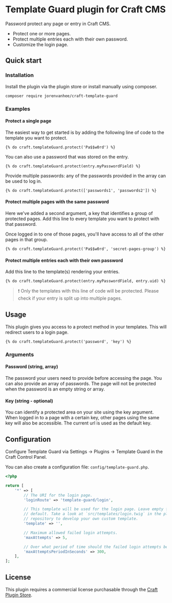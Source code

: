 # Template Guard plugin for Craft CMS
Password protect any page or entry in Craft CMS.

- Protect one or more pages.
- Protect multiple entries each with their own password.
- Customize the login page.

## Quick start

### Installation

Install the plugin via the plugin store or install manually using composer.

```
composer require jorenvanhee/craft-template-guard
```

### Examples

#### Protect a single page

The easiest way to get started is by adding the following line of code to the template you want to protect.

```twig
{% do craft.templateGuard.protect('Pa$$w0rd') %}
```

You can also use a password that was stored on the entry.


```twig
{% do craft.templateGuard.protect(entry.myPasswordField) %}
```

Provide multiple passwords: any of the passwords provided in the array can be used to log in.

```twig
{% do craft.templateGuard.protect(['passwords1', 'passwords2']) %}
```

#### Protect multiple pages with the same password

Here we've added a second argument, a key that identifies a group of protected pages. Add this line to every template you want to protect with that password.

Once logged in to one of those pages, you'll have access to all of the other pages in that group.

```twig
{% do craft.templateGuard.protect('Pa$$w0rd', 'secret-pages-group') %}
```

#### Protect multiple entries each with their own password

Add this line to the template(s) rendering your entries.

```twig
{% do craft.templateGuard.protect(entry.myPasswordField, entry.uid) %}
```

> ❗️ Only the templates with this line of code will be protected. Please check if your entry is split up into multiple pages.

## Usage

This plugin gives you access to a protect method in your templates. This will redirect users to a login page.

```twig
{% do craft.templateGuard.protect('password', 'key') %}
```

### Arguments

#### Password (string, array)

The password your users need to provide before accessing the page. You can also provide an array of passwords. The page will not be protected when the password is an empty string or array.

#### Key (string - optional)

You can identify a protected area on your site using the key argument. When logged in to a page with a certain key, other pages using the same key will also be accessible. The current url is used as the default key.

## Configuration

Configure Template Guard via Settings → Plugins → Template Guard in the Craft Control Panel.

You can also create a configuration file: `config/template-guard.php`.

```php
<?php

return [
    '*' => [
        // The URI for the login page.
        'loginRoute' => 'template-guard/login',

        // This template will be used for the login page. Leave empty for the
        // default. Take a look at `src/templates/login.twig` in the plugin
        // repository to develop your own custom template.
        'template' => '',

        // Maximum allowed failed login attempts.
        'maxAttempts' => 5,

        // Over what period of time should the failed login attempts be counted.
        'maxAttemptsPeriodInSeconds' => 300,
    ],
];
```

## License

This plugin requires a commercial license purchasable through the [Craft Plugin Store](https://plugins.craftcms.com).
